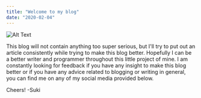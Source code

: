 ```yaml
---
title: "Welcome to my blog"
date: "2020-02-04"
---
```


![Alt Text](https://media.giphy.com/media/N053sGBfu704/giphy.gif)

This blog will not contain anything too super serious, but I'll try to put out an article consistently while trying to make this blog better. Hopefully I can be a better writer and programmer throughout this little project of mine. I am constantly looking for feedback if you have any insight to make this blog better or if you have any advice related to blogging or writing in general, you can find me on any of my social media provided below.

Cheers! -Suki
